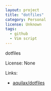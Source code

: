 ```yaml
---
layout: project
title: "dotfiles"
category: Personal
license: Unknown
tags:
  - github
  - Vim script
---
```


dotfiles

License: None

Links:

* [aquilax/dotfiles](https://github.com/aquilax/dotfiles)
